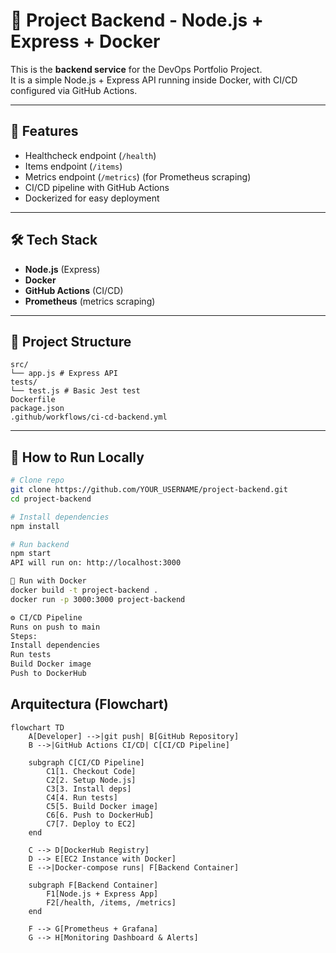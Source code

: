 # 🚀 Project Backend - Node.js + Express + Docker

This is the **backend service** for the DevOps Portfolio Project.  
It is a simple Node.js + Express API running inside Docker, with CI/CD configured via GitHub Actions.

---

## 📌 Features
- Healthcheck endpoint (`/health`)
- Items endpoint (`/items`)
- Metrics endpoint (`/metrics`) (for Prometheus scraping)
- CI/CD pipeline with GitHub Actions
- Dockerized for easy deployment

---

## 🛠️ Tech Stack
- **Node.js** (Express)
- **Docker**
- **GitHub Actions** (CI/CD)
- **Prometheus** (metrics scraping)

---

## 📂 Project Structure
```
src/
└── app.js # Express API
tests/
└── test.js # Basic Jest test
Dockerfile
package.json
.github/workflows/ci-cd-backend.yml
```

---

## 🚀 How to Run Locally
```bash
# Clone repo
git clone https://github.com/YOUR_USERNAME/project-backend.git
cd project-backend

# Install dependencies
npm install

# Run backend
npm start
API will run on: http://localhost:3000

🐳 Run with Docker
docker build -t project-backend .
docker run -p 3000:3000 project-backend

⚙️ CI/CD Pipeline
Runs on push to main
Steps:
Install dependencies
Run tests
Build Docker image
Push to DockerHub
```
## Arquitectura (Flowchart)

```mermaid
flowchart TD
    A[Developer] -->|git push| B[GitHub Repository]
    B -->|GitHub Actions CI/CD| C[CI/CD Pipeline]

    subgraph C[CI/CD Pipeline]
        C1[1. Checkout Code]
        C2[2. Setup Node.js]
        C3[3. Install deps]
        C4[4. Run tests]
        C5[5. Build Docker image]
        C6[6. Push to DockerHub]
        C7[7. Deploy to EC2]
    end

    C --> D[DockerHub Registry]
    D --> E[EC2 Instance with Docker]
    E -->|Docker-compose runs| F[Backend Container]

    subgraph F[Backend Container]
        F1[Node.js + Express App]
        F2[/health, /items, /metrics]
    end

    F --> G[Prometheus + Grafana]
    G --> H[Monitoring Dashboard & Alerts]
```